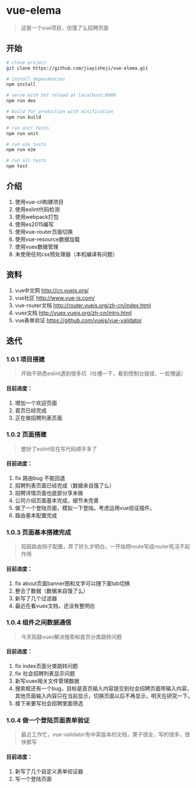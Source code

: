 # vue-elema

> 这是一个vue项目，仿饿了么招聘页面

## 开始

``` bash
# clone project
git clone https://github.com/jiayisheji/vue-elema.git

# install dependencies
npm install

# serve with hot reload at localhost:8080
npm run dev

# build for production with minification
npm run build

# run unit tests
npm run unit

# run e2e tests
npm run e2e

# run all tests
npm test
```

## 介绍

1. 使用vue-cli构建项目
2. 使用eslint代码检测
3. 使用webpack打包
4. 使用es2015编写
5. 使用vue-router页面切换
6. 使用vue-resource数据加载
7. 使用vuex数据管理
8. 未使用任何css预处理器（本机编译有问题）


## 资料
1. vue中文网        http://cn.vuejs.org/
2. vue社区          http://www.vue-js.com/
3. vue-router文档   http://router.vuejs.org/zh-cn/index.html
4. vuex文档         http://vuex.vuejs.org/zh-cn/intro.html
5. vue表单验证      https://github.com/vuejs/vue-validator

## 迭代
### 1.0.1 项目搭建
> 开始不熟悉eslint遇到很多坑（吐槽一下，看到控制台报错，一脸懵逼）


#### 目前进度：

1. 增加一个欢迎页面
2. 首页已经完成
3. 正在做招聘列表页面

### 1.0.2 页面搭建
> 整好了eslint现在写代码顺手多了



#### 目前进度：

1. fix 路由bug 不能回退
2. 招聘列表页面已经完成（数据来自饿了么）
3. 招聘详情页面也底部分享未做
4. 公司介绍页面基本完成，细节未完善
5. 做了一个登陆页面，模拟一下登陆。考虑运用vue验证插件。
6. 路由基本配置完成

### 1.0.3 页面基本搭建完成
> 捣鼓路由钩子配置，弄了好久才明白，一开始把route写成router死活不起作用



#### 目前进度：

1. fix about页面banner图和文字可以随下面tab切换
2. 整合了数据（数据来自饿了么）
3. 新写了几个过滤器
4. 最近在看vuex文档，还没有整明白

### 1.0.4 组件之间数据通信
> 今天捣鼓vuex解决搜索和首页分类跳转问题



#### 目前进度：

1. fix index页面分类跳转问题
2. fix 社会招聘列表显示问题
3. 新写vuex相关文件管理数据
4. 搜索框还有一个bug，目标是首页输入内容提交到社会招聘页面带输入内容，其他页面输入内容只在当前显示，切换页面以后不再显示，明天在研究一下。
5. 接下来要写社会招聘里面筛选

### 1.0.4 做一个登陆页面表单验证
> 最近工作忙，vue-validator有中英版本的文档，栗子很全，写的很多，很快都写



#### 目前进度：

1. 新写了几个自定义表单验证器
2. 写一个登陆页面